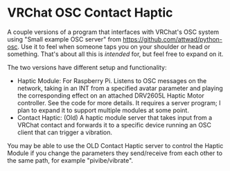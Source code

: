 # VRChat OSC Contact Haptic

A couple versions of a program that interfaces with VRChat's OSC system using "Small example OSC server" from https://github.com/attwad/python-osc.
Use it to feel when someone taps you on your shoulder or head or something. That's about all this is *intended* for, but feel free to expand on it.

The two versions have different setup and functionality:
- Haptic Module: For Raspberry Pi. Listens to OSC messages on the network, taking in an INT from a specified avatar parameter and playing the corresponding effect on an attached DRV2605L Haptic Motor controller. See the code for more details. It requires a server program; I plan to expand it to support multiple modules at some point.
- Contact Haptic: (Old) A haptic module server that takes input from a VRChat contact and forwards it to a specific device running an OSC client that can trigger a vibration.

You may be able to use the OLD Contact Haptic server to control the Haptic Module if you change the parameters they send/receive from each other to the same path, for example "pivibe/vibrate".

